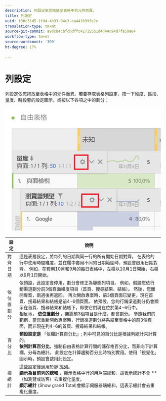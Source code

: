 ```yaml
---
description: 列設定依您拖放至表格中的元件而異。
title: 列設定
uuid: f30c31d5-1fd4-4b93-94c3-ca441099fe2e
translation-type: tm+mt
source-git-commit: a9dc84cbfcbdffc427155b1d4d44c94d7fa50a64
workflow-type: tm+mt
source-wordcount: '390'
ht-degree: 17%

---
```



# 列設定

列設定依您拖放至表格中的元件而異。若要存取表格列設定，按一下維度、區段、量度、時段旁的設定圖示，或按以下各項之中的劃分：

![](assets/row-settings.png)

| 設定 | 說明 |
|--- |--- |
| 對齊日期 | 這是表層設定，將每列的日期與同一行的所有開始日期對齊。 在表格的行中使用時間維度，並在欄中套用不同的日期範圍時，預設會啟用日期對齊。 例如，在套用10月和9月的每日表格中，左欄以10月1日開始，右欄以9月1日開始。 |
| 依位置劃分 | 依預設，此設定會停用，劃分會修正為靜態列項目。 例如，假設您依行銷渠道劃分前3個頁面維度項目（首頁、搜尋結果、結帳）。 然後，您離開專案，兩週後再返回。 再次開啟專案時，前3個頁面已變更，現在首頁、搜尋結果和結帳是前4-6個頁面。 依預設，您的行銷渠道劃分仍會顯示在首頁、搜尋結果和結帳下，即使它們現在位於第4-6行中。 <br> 相反地， **依位置劃分** ，無論前3個項目是什麼，都會劃分。 參照我們的範例，當您重新開啟專案時，行銷渠道劃分將系結至表格中的前3個頁面，而非現在列4-6的首頁、搜尋結果和結帳。 |
| 百分比 | **預設設定是** 「依欄計算百分比」; 列中可見的百分比是根據列總計來計算的。 <br>**依列計算百分比&#x200B;**，強制自由表格計算行間的儲存格百分比，而非向下計算欄，分母為總計。 此設定在計算趨勢百分比時特別實用。使用「視覺化」圖示時，預設會啟用此設定。 |
| 欄總計 | 這些設定僅適用於靜 [態列](manual-vs-dynamic-rows.md)。 <br> **顯示為目前列的總和** ，顯示表格中行的用戶端總和，這表示總計不會 ** （如瀏覽或訪客）去重複化量度。 <br> **顯示總計** (Show grand Total)會顯示伺服器端總和，這表示總計會去重複化量度。 |
